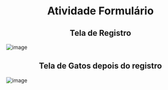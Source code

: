 <h1 align="center">Atividade Formulário</h1>

<h2 align="center"> Tela de Registro </h2>

![image](https://github.com/Luis-Tanese/AtividadeAvaliativa-05-07-/assets/162595702/bf7232c3-9d24-4ad1-8a23-85b754bf3c48)

<h2 align="center"> Tela de Gatos depois do registro </h2>

![image](https://github.com/Luis-Tanese/AtividadeAvaliativa-05-07-/assets/162595702/b3832da6-41f1-43de-a593-fdab0b902b77)
